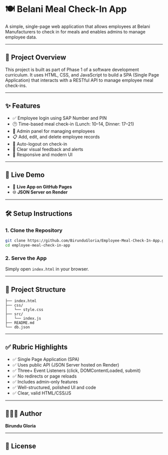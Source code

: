 # 🍽️ Belani Meal Check-In App

A simple, single-page web application that allows employees at Belani Manufacturers to check in for meals and enables admins to manage employee data.

---

## 🧩 Project Overview

This project is built as part of Phase 1 of a software development curriculum. It uses HTML, CSS, and JavaScript to build a SPA (Single Page Application) that interacts with a RESTful API to manage employee meal check-ins.

---

## ✨ Features

- ✅ Employee login using SAP Number and PIN  
- 🕑 Time-based meal check-in (Lunch: 10–14, Dinner: 17–21)  
- 🔐 Admin panel for managing employees  
- 📋 Add, edit, and delete employee records  
- 🚪 Auto-logout on check-in  
- 🧠 Clear visual feedback and alerts  
- 🎨 Responsive and modern UI  

---

## 🚀 Live Demo

- 🔗 **Live App on GitHub Pages**  
- 🌐 **JSON Server on Render**  

---

## 🛠️ Setup Instructions

### 1. Clone the Repository

```bash
git clone https://github.com/BirunduGloria/Employee-Meal-Check-In-App.git
cd employee-meal-check-in-app
```

### 2. Serve the App

Simply open `index.html` in your browser.

---

## 📂 Project Structure

```
├── index.html
├── css/
│   └── style.css
├── src/
│   └── index.js
├── README.md
└── db.json
```

---

## ✅ Rubric Highlights

- ✅ Single Page Application (SPA)  
- ✅ Uses public API (JSON Server hosted on Render)  
- ✅ Three+ Event Listeners (click, DOMContentLoaded, submit)  
- ✅ No redirects or page reloads  
- ✅ Includes admin-only features  
- ✅ Well-structured, polished UI and code  
- ✅ Clear, valid HTML/CSS/JS  

---

## 👩🏽‍💻 Author

**Birundu Gloria**

---

## 📃 License

